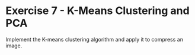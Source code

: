 # Exercise 7 - K-Means Clustering and PCA
Implement the K-means clustering algorithm and apply it to compress an image.
